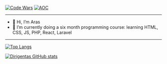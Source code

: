 [![Code Wars](https://www.codewars.com/users/Dirigentas/badges/micro)](https://www.codewars.com/users/Dirigentas)
[![AOC](https://img.shields.io/badge/Advent%20of%20Code%20⭐-15-yellow)](https://adventofcode.com/)

---

- 👋 Hi, I’m Aras
- 🌱 I’m currently doing a six month programming course: learning HTML, CSS, JS, PHP, React, Laravel
---

[![Top Langs](https://github-readme-stats.vercel.app/api/top-langs/?username=Dirigentas&layout=compact)](https://github.com/Dirigentas/github-readme-stats)

[![Dirigentas GitHub stats](https://github-readme-stats.vercel.app/api?username=Dirigentas)](https://github.com/Dirigentas/github-readme-stats)

<!---
Dirigentas/Dirigentas is a ✨ special ✨ repository because its `README.md` (this file) appears on your GitHub profile.
You can click the Preview link to take a look at your changes.

- 👀 I’m interested in ...
- 💞️ I’m looking to collaborate on ...
- 📫 How to reach me ...

[![Top Langs](https://github-readme-stats.vercel.app/api/top-langs/?username=Dirigentas)](https://github.com/Dirigentas/github-readme-stats)
--->

